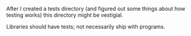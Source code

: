 After I created a tests directory (and figured out some things
about how testing works) this directory might be vestigial.

Libraries should have tests; not necessarily ship with programs.
